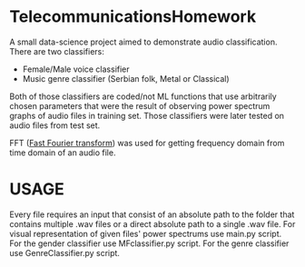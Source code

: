 # TelecommunicationsHomework

A small data-science project aimed to demonstrate audio classification. There are two classifiers:
- Female/Male voice classifier
- Music genre classifier (Serbian folk, Metal or Classical)

Both of those classifiers are coded/not ML functions that use arbitrarily chosen parameters that were the result of observing power spectrum graphs of audio files in training set.
Those classifiers were later tested on audio files from test set.

FFT ([Fast Fourier transform](https://en.wikipedia.org/wiki/Fast_Fourier_transform)) was used for getting frequency domain from time domain of an audio file.

# USAGE
Every file requires an input that consist of an absolute path to the folder that contains multiple .wav files or a direct absolute path to a single .wav file.
For visual representation of given files' power spectrums use main.py script.
For the gender classifier use MFclassifier.py script.
For the genre classifier use GenreClassifier.py script.

